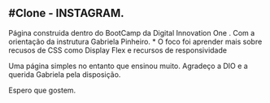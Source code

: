 #Clone - INSTAGRAM.
---------------
Página construida dentro do BootCamp da Digital Innovation One . Com a orientação da instrutura Gabriela Pinheiro. * O foco foi aprender mais sobre recusos de CSS como Display Flex e recursos de responsividade

Uma página simples no entanto que ensinou muito. Agradeço a DIO e a querida Gabriela pela disposição.

Espero que gostem.
